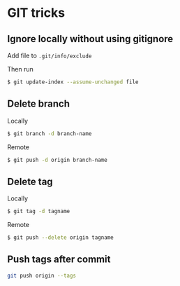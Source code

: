 # GIT tricks

## Ignore locally without using gitignore
Add file to `.git/info/exclude`

Then run
```sh
$ git update-index --assume-unchanged file
```

## Delete branch
Locally
```sh
$ git branch -d branch-name
```

Remote
```sh
$ git push -d origin branch-name
```

## Delete tag
Locally
```sh
$ git tag -d tagname
```

Remote
```sh
$ git push --delete origin tagname
```

## Push tags after commit
```sh
git push origin --tags
```